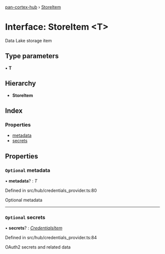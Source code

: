[pan-cortex-hub](../README.md) › [StoreItem](storeitem.md)

# Interface: StoreItem <**T**>

Data Lake storage item

## Type parameters

▪ **T**

## Hierarchy

* **StoreItem**

## Index

### Properties

* [metadata](storeitem.md#optional-metadata)
* [secrets](storeitem.md#optional-secrets)

## Properties

### `Optional` metadata

• **metadata**? : *T*

Defined in src/hub/credentials_provider.ts:80

Optional metadata

___

### `Optional` secrets

• **secrets**? : *[CredentialsItem](credentialsitem.md)*

Defined in src/hub/credentials_provider.ts:84

OAuth2 secrets and related data
